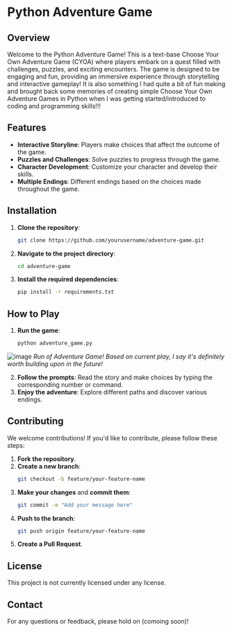 # Python Adventure Game

## Overview
Welcome to the Python Adventure Game! This is a text-base Choose Your Own Adventure Game (CYOA) where players embark on a quest filled with challenges, puzzles, and exciting encounters. The game is designed to be engaging and fun, providing an immersive experience through storytelling and interactive gameplay! It is also something I had quite a bit of fun making and brought back some memories of creating simple Choose Your Own Adventure Games in Python when I was getting started/introduced to coding and programming skills!!! 

## Features
- **Interactive Storyline**: Players make choices that affect the outcome of the game.
- **Puzzles and Challenges**: Solve puzzles to progress through the game.
- **Character Development**: Customize your character and develop their skills.
- **Multiple Endings**: Different endings based on the choices made throughout the game.

## Installation
1. **Clone the repository**:
   ```bash
   git clone https://github.com/yourusername/adventure-game.git
   ```
2. **Navigate to the project directory**:
   ```bash
   cd adventure-game
   ```
3. **Install the required dependencies**:
   ```bash
   pip install -r requirements.txt
   ```

## How to Play
1. **Run the game**:
   ```bash
   python adventure_game.py
   ```

![image](https://github.com/user-attachments/assets/7b258e4f-f7d6-4e23-8e0e-1f870918b47a)
*Run of Adventure Game! Based on current play, I say it's definitely worth building upon in the future!*

2. **Follow the prompts**: Read the story and make choices by typing the corresponding number or command.
3. **Enjoy the adventure**: Explore different paths and discover various endings.

## Contributing
We welcome contributions! If you'd like to contribute, please follow these steps:
1. **Fork the repository**.
2. **Create a new branch**:
   ```bash
   git checkout -b feature/your-feature-name
   ```
3. **Make your changes** and **commit them**:
   ```bash
   git commit -m "Add your message here"
   ```
4. **Push to the branch**:
   ```bash
   git push origin feature/your-feature-name
   ```
5. **Create a Pull Request**.

## License
This project is not currently licensed under any license. 

## Contact
For any questions or feedback, please hold on (comoing soon)! 
